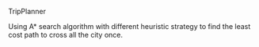 TripPlanner

Using A* search algorithm with different heuristic strategy to find the least cost path to cross all the city once. 

